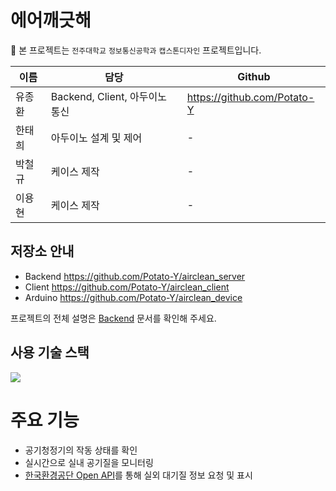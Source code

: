 # 에어깨긋해
🏫 본 프로젝트는 `전주대학교` `정보통신공학과` `캡스톤디자인` 프로젝트입니다.

|이름|담당|Github|
|---|---|---|
|유종환|Backend, Client, 아두이노 통신|https://github.com/Potato-Y|
|한태희|아두이노 설계 및 제어|-|
|박철규|케이스 제작|-|
|이용현|케이스 제작|-|

## 저장소 안내
- Backend https://github.com/Potato-Y/airclean_server
- Client https://github.com/Potato-Y/airclean_client
- Arduino https://github.com/Potato-Y/airclean_device

프로젝트의 전체 설명은 [Backend](https://github.com/Potato-Y/airclean_server) 문서를 확인해 주세요.

## 사용 기술 스택
<img src="https://img.shields.io/badge/flutter-02569B?style=for-the-badge&logo=springboot&logoColor=white">

# 주요 기능
- 공기청정기의 작동 상태를 확인
- 실시간으로 실내 공기질을 모니터링
- [한국환경공단 Open API](https://www.data.go.kr/data/15109350/openapi.do)를 통해 실외 대기질 정보 요청 및 표시

